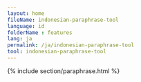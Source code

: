 ```yaml
---
layout: home
fileName: indonesian-paraphrase-tool
language: id
folderName : features
lang: ja
permalink: /ja/indonesian-paraphrase-tool
tool: indonesian-paraphrase-tool
---
```

{% include section/paraphrase.html %}